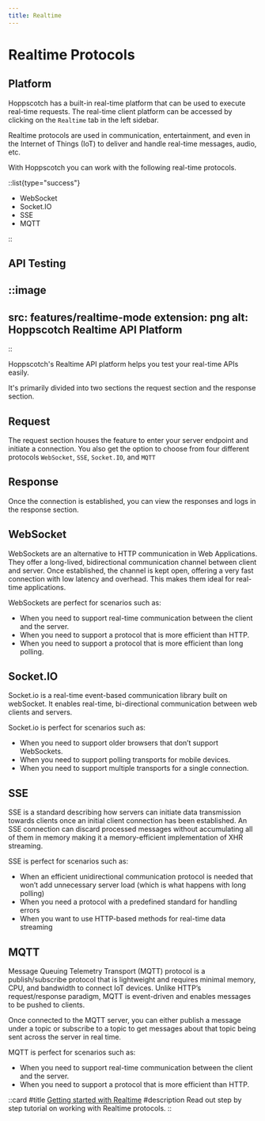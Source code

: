 ```yaml
---
title: Realtime
---
```


# Realtime Protocols

## Platform

Hoppscotch has a built-in real-time platform that can be used to execute real-time requests. The real-time client platform can be accessed by clicking on the `Realtime` tab in the left sidebar.

Realtime protocols are used in communication, entertainment, and even in the Internet of Things (IoT) to deliver and handle real-time messages, audio, etc.

With Hoppscotch you can work with the following real-time protocols.

::list{type="success"}

- WebSocket
- Socket.IO
- SSE
- MQTT

::

## API Testing

::image
---
src: features/realtime-mode
extension: png
alt: Hoppscotch Realtime API Platform
---
::

Hoppscotch's Realtime API platform helps you test your real-time APIs easily.

It's primarily divided into two sections the request section and the response section.

## Request

The request section houses the feature to enter your server endpoint and initiate a connection. You also get the option to choose from four different protocols `WebSocket`, `SSE`, `Socket.IO`, and `MQTT`

## Response

Once the connection is established, you can view the responses and logs in the response section.

## WebSocket

WebSockets are an alternative to HTTP communication in Web Applications. They offer a long-lived, bidirectional communication channel between client and server. Once established, the channel is kept open, offering a very fast connection with low latency and overhead. This makes them ideal for real-time applications.

WebSockets are perfect for scenarios such as:

- When you need to support real-time communication between the client and the server.
- When you need to support a protocol that is more efficient than HTTP.
- When you need to support a protocol that is more efficient than long polling.

## Socket.IO

Socket.io is a real-time event-based communication library built on webSocket. It enables real-time, bi-directional communication between web clients and servers.

Socket.io is perfect for scenarios such as:

- When you need to support older browsers that don’t support WebSockets.
- When you need to support polling transports for mobile devices.
- When you need to support multiple transports for a single connection.

## SSE

SSE is a standard describing how servers can initiate data transmission towards clients once an initial client connection has been established. An SSE connection can discard processed messages without accumulating all of them in memory making it a memory-efficient implementation of XHR streaming.

SSE is perfect for scenarios such as:

- When an efficient unidirectional communication protocol is needed that won’t add unnecessary server load (which is what happens with long polling)
- When you need a protocol with a predefined standard for handling errors
- When you want to use HTTP-based methods for real-time data streaming

## MQTT

Message Queuing Telemetry Transport (MQTT) protocol is a publish/subscribe protocol that is lightweight and requires minimal memory, CPU, and bandwidth to connect IoT devices. Unlike HTTP’s request/response paradigm, MQTT is event-driven and enables messages to be pushed to clients.

Once connected to the MQTT server, you can either publish a message under a topic or subscribe to a topic to get messages about that topic being sent across the server in real time.

MQTT is perfect for scenarios such as:

- When you need to support real-time communication between the client and the server.
- When you need to support a protocol that is more efficient than HTTP.

::card
#title
[Getting started with Realtime](/documentation/getting-started/realtime/websocket)
#description
Read out step by step tutorial on working with Realtime protocols.
::
